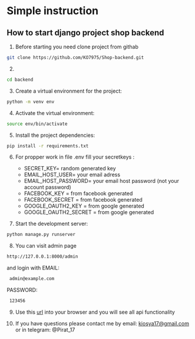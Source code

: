# **Simple instruction**

## How to start django project shop backend

1. Before starting you need clone project from githab 

```bash
git clone https://github.com/KO7975/Shop-backend.git
```

2.
```bash
cd backend
```

3. Create a virtual environment for the project:

```bash
python -m venv env
```

4. Activate the virtual environment:

```bash
source env/bin/activate
```

5. Install the project dependencies:

```bash
pip install -r requirements.txt
```

6. For propper work in file .env fill your secretkeys :

   * SECRET_KEY= random generated key
   * EMAIL_HOST_USER= your email adress
   * EMAIL_HOST_PASSWORD= your email host password (not your account password)
   * FACEBOOK_KEY = from facebook generated
   * FACEBOOK_SECRET = from facebook generated
   * GOOGLE_OAUTH2_KEY = from google generated
   * GOOGLE_OAUTH2_SECRET = from google generated

7. Start the development server:

```bash
python manage.py runserver
```

8. You can visit admin page 

```bash
http://127.0.0.1:8000/admin
```
and login with EMAIL: 

```bash
 admin@example.com
```
PASSWORD: 

```bash
 123456
```

9. Use this [url](http://127.0.0.1:8000/schema/swagger-ui/)  into your browser and you will see all api functionality

10. If you have questions please contact me by email: kiosya17@gmail.com or in telegram: @Pirat_17
